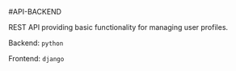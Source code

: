 #API-BACKEND

REST API providing basic functionality for managing user profiles.

Backend: `python`

Frontend: `django`